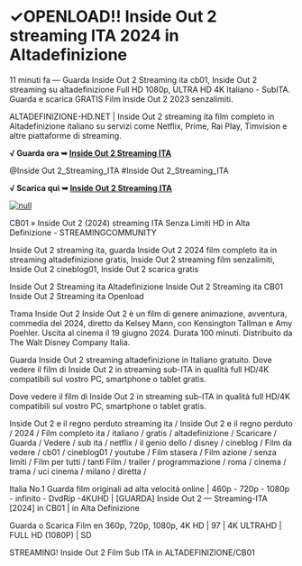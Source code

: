 # ✓OPENLOAD!! Inside Out 2 streaming ITA 2024 in Altadefinizione

11 minuti fa — Guarda Inside Out 2 Streaming ita cb01, Inside Out 2 streaming su altadefinizione Full HD 1080p, ULTRA HD 4K Italiano - SubITA. Guarda e scarica GRATIS Film Inside Out 2 2023 senzalimiti.

ALTADEFINIZIONE-HD.NET | Inside Out 2 streaming ita film completo in Altadefinizione italiano su servizi come Netflix, Prime, Rai Play, Timvision e altre piattaforme di streaming.

**√ Guarda ora ➥ [Inside Out 2 Streaming ITA](https://t.co/HVyBXIu41y)**

@Inside Out 2_Streaming_ITA #Inside Out 2_Streaming_ITA

**√ Scarica qui ➥ [Inside Out 2 Streaming ITA](https://t.co/HVyBXIu41y)**

[![null](https://static.wixstatic.com/media/855a25_043b5abeb4ae4d35ac003198e7fe56ed~mv2.gif)](https://t.co/HVyBXIu41y)

CB01 » Inside Out 2 (2024) streaming ITA Senza Limiti HD in Alta Definizione - STREAMINGCOMMUNITY

Inside Out 2 streaming ita, guarda Inside Out 2 2024 film completo ita in streaming altadefinizione gratis, Inside Out 2 streaming film senzalimiti, Inside Out 2 cineblog01, Inside Out 2 scarica gratis

Inside Out 2 Streaming ita Altadefinizione
Inside Out 2 Streaming ita CB01
Inside Out 2 Streaming ita Openload
	
Trama Inside Out 2
Inside Out 2 è un film di genere animazione, avventura, commedia del 2024, diretto da Kelsey Mann, con Kensington Tallman e Amy Poehler. Uscita al cinema il 19 giugno 2024. Durata 100 minuti. Distribuito da The Walt Disney Company Italia.

Guarda Inside Out 2 streaming altadefinizione in Italiano gratuito. Dove vedere il film di Inside Out 2 in streaming sub-ITA in qualità full HD/4K compatibili sul vostro PC, smartphone o tablet gratis.

Dove vedere il film di Inside Out 2 in streaming sub-ITA in qualità full HD/4K compatibili sul vostro PC, smartphone o tablet gratis.

Inside Out 2 e il regno perduto streaming ita / Inside Out 2 e il regno perduto / 2024 / Film completo ita / italiano / gratis / altadefinizione / Scaricare / Guarda / Vedere / sub ita / netflix / il genio dello / disney / cineblog / Film da vedere / cb01 / cineblog01 / youtube / Film stasera / Film azione / senza limiti / Film per tutti / tanti Film / trailer / programmazione / roma / cinema / trama / uci cinema / milano / diretta /

Italia No.1 Guarda film originali ad alta velocità online | 460p - 720p - 1080p - infinito - DvdRip -4KUHD | [GUARDA] Inside Out 2 — Streaming-ITA [2024] in CB01 | in Alta Definizione

Guarda o Scarica Film en 360p, 720p, 1080p, 4K HD | 97 | 4K ULTRAHD | FULL HD (1080P) | SD

STREAMING! Inside Out 2 Film Sub ITA in ALTADEFINIZIONE/CB01
